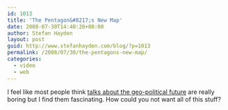 ```yaml
---
id: 1013
title: 'The Pentagon&#8217;s New Map'
date: 2008-07-30T14:40:28+00:00
author: Stefan Hayden
layout: post
guid: http://www.stefanhayden.com/blog/?p=1013
permalink: /2008/07/30/the-pentagons-new-map/
categories:
  - video
  - web
---
```

I feel like most people think <a href="http://youtube.com/watch?v=hg7pZi6peD4">talks about the geo-political future</a> are really boring but I find them fascinating. How could you not want all of this stuff?

<object width="425" height="344"><param name="movie" value="http://www.youtube.com/v/hg7pZi6peD4&hl=en&fs=1"></param><param name="allowFullScreen" value="true"></param><embed src="http://www.youtube.com/v/hg7pZi6peD4&hl=en&fs=1" type="application/x-shockwave-flash" allowfullscreen="true" width="425" height="344"></embed></object>